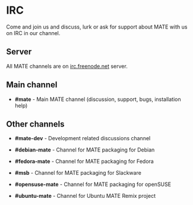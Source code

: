 # IRC

Come and join us and discuss, lurk or ask for support about MATE with us on
IRC in our channel.

## Server

All MATE channels are on [irc.freenode.net](https://freenode.net/) server.

## Main channel

  * **#mate** \- Main MATE channel (discussion, support, bugs, installation help)

## Other channels

  * **#mate-dev** \- Development related discussions channel

  * **#debian-mate** \- Channel for MATE packaging for Debian

  * **#fedora-mate** \- Channel for MATE packaging for Fedora

  * **#msb** \- Channel for MATE packaging for Slackware

  * **#opensuse-mate** \- Channel for MATE packaging for openSUSE

  * **#ubuntu-mate** \- Channel for Ubuntu MATE Remix project
